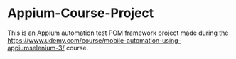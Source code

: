 # Appium-Course-Project
This is an Appium automation test POM framework project made during the https://www.udemy.com/course/mobile-automation-using-appiumselenium-3/ course.
